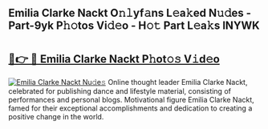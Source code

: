 ## Emilia Clarke Nackt O𝚗𝚕yf𝚊ns L𝚎a𝚔ed N𝚞𝚍es - Part-9yk P𝚑𝚘tos Vi𝚍𝚎o - H𝚘𝚝 Part L𝚎a𝚔s lNYWK

# <h2><a href="http://kfe9x2.oniu.top/?m=Emilia+Clarke+Nackt">🔗👉 🔴 Emilia Clarke Nackt P𝚑ot𝚘𝚜 V𝚒d𝚎o</a></h2>

[![Emilia Clarke Nackt Nu𝚍e𝚜](https://i.imgur.com/0qMVB7G.gif)](http://kfe9x2.oniu.top/?m=Emilia+Clarke+Nackt)
Online thought leader Emilia Clarke Nackt, celebrated for publishing dance and lifestyle material, consisting of performances and personal blogs. Motivational figure Emilia Clarke Nackt, famed for their exceptional accomplishments and dedication to creating a positive change in the world.  
